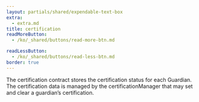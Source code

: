 ```yaml
---
layout: partials/shared/expendable-text-box
extra:
  - extra.md
title: certification
readMoreButton:
  - /ko/_shared/buttons/read-more-btn.md

readLessButton:
  - /ko/_shared/buttons/read-less-btn.md
border: true
---
```


The certification contract stores the certification status for each Guardian. The certification data is managed by the certificationManager that may set and clear a guardian’s certification.
